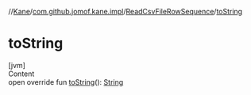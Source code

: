 //[Kane](../../index.md)/[com.github.jomof.kane.impl](../index.md)/[ReadCsvFileRowSequence](index.md)/[toString](to-string.md)



# toString  
[jvm]  
Content  
open override fun [toString](to-string.md)(): [String](https://kotlinlang.org/api/latest/jvm/stdlib/kotlin/-string/index.html)  



